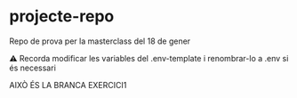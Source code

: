 # projecte-repo

Repo de prova per la masterclass del 18 de gener

⚠ Recorda modificar les variables del .env-template i renombrar-lo a .env si és necessari

AIXÒ ÉS LA BRANCA EXERCICI1
